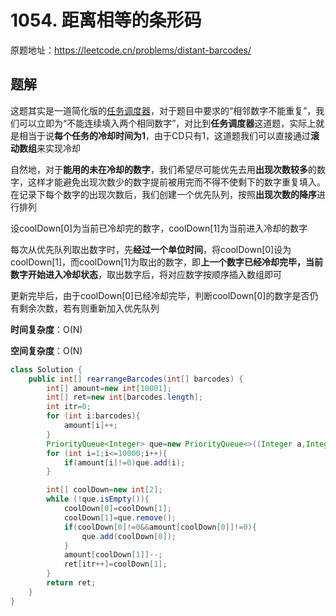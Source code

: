 # 1054. 距离相等的条形码
原题地址：https://leetcode.cn/problems/distant-barcodes/

## 题解
这题其实是一道简化版的[任务调度器](https://leetcode.cn/problems/task-scheduler/)，对于题目中要求的“相邻数字不能重复”，我们可以立即为“不能连续填入两个相同数字”，对比到**任务调度器**这道题，实际上就是相当于说**每个任务的冷却时间为1**，由于CD只有1，这道题我们可以直接通过**滚动数组**来实现冷却

自然地，对于**能用的未在冷却的数字**，我们希望尽可能优先去用**出现次数较多**的数字，这样才能避免出现次数少的数字提前被用完而不得不使剩下的数字重复填入。在记录下每个数字的出现次数后，我们创建一个优先队列，按照**出现次数的降序**进行排列

设coolDown[0]为当前已冷却完的数字，coolDown[1]为当前进入冷却的数字

每次从优先队列取出数字时，先**经过一个单位时间**，将coolDown[0]设为coolDown[1]，而coolDown[1]为取出的数字，即**上一个数字已经冷却完毕，当前数字开始进入冷却状态**，取出数字后，将对应数字按顺序插入数组即可

更新完毕后，由于coolDown[0]已经冷却完毕，判断coolDown[0]的数字是否仍有剩余次数，若有则重新加入优先队列

**时间复杂度**：O(N)

**空间复杂度**：O(N)

```java
class Solution {
    public int[] rearrangeBarcodes(int[] barcodes) {
        int[] amount=new int[10001];
        int[] ret=new int[barcodes.length];
        int itr=0;
        for (int i:barcodes){
            amount[i]++;
        }
        PriorityQueue<Integer> que=new PriorityQueue<>((Integer a,Integer b)->{return amount[b]-amount[a];});
        for (int i=1;i<=10000;i++){
            if(amount[i]!=0)que.add(i);
        }

        int[] coolDown=new int[2];
        while (!que.isEmpty()){            
            coolDown[0]=coolDown[1];
            coolDown[1]=que.remove();
            if(coolDown[0]!=0&&amount[coolDown[0]]!=0){
                que.add(coolDown[0]);
            }
            amount[coolDown[1]]--;
            ret[itr++]=coolDown[1];
        }
        return ret;
    }
}
```
